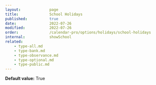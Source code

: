 ```yaml
---
layout:             page
title:              School Holidays
published:          true
date:               2022-07-26
modified:           2022-07-26
order:              /calendar-pro/options/holidays/school-holidays
internal:           showSchool
related:
    - type-all.md
    - type-bank.md
    - type-observance.md
    - type-optional.md
    - type-public.md
---
```

**Default value:** True
